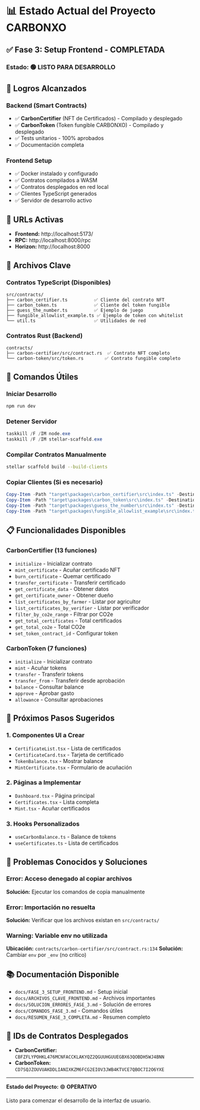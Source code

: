 # 📊 Estado Actual del Proyecto CARBONXO

## ✅ Fase 3: Setup Frontend - COMPLETADA

### Estado: 🟢 **LISTO PARA DESARROLLO**

## 🎯 Logros Alcanzados

### Backend (Smart Contracts)
- ✅ **CarbonCertifier** (NFT de Certificados) - Compilado y desplegado
- ✅ **CarbonToken** (Token fungible CARBONXO) - Compilado y desplegado
- ✅ Tests unitarios - 100% aprobados
- ✅ Documentación completa

### Frontend Setup
- ✅ Docker instalado y configurado
- ✅ Contratos compilados a WASM
- ✅ Contratos desplegados en red local
- ✅ Clientes TypeScript generados
- ✅ Servidor de desarrollo activo

## 🚀 URLs Activas

- **Frontend:** http://localhost:5173/
- **RPC:** http://localhost:8000/rpc
- **Horizon:** http://localhost:8000

## 📂 Archivos Clave

### Contratos TypeScript (Disponibles)
```
src/contracts/
├── carbon_certifier.ts          ✅ Cliente del contrato NFT
├── carbon_token.ts              ✅ Cliente del token fungible
├── guess_the_number.ts          ✅ Ejemplo de juego
├── fungible_allowlist_example.ts ✅ Ejemplo de token con whitelist
└── util.ts                      ✅ Utilidades de red
```

### Contratos Rust (Backend)
```
contracts/
├── carbon-certifier/src/contract.rs  ✅ Contrato NFT completo
└── carbon-token/src/token.rs        ✅ Contrato fungible completo
```

## 🔧 Comandos Útiles

### Iniciar Desarrollo
```bash
npm run dev
```

### Detener Servidor
```powershell
taskkill /F /IM node.exe
taskkill /F /IM stellar-scaffold.exe
```

### Compilar Contratos Manualmente
```bash
stellar scaffold build --build-clients
```

### Copiar Clientes (Si es necesario)
```powershell
Copy-Item -Path "target\packages\carbon_certifier\src\index.ts" -Destination "src\contracts\carbon_certifier.ts" -Force
Copy-Item -Path "target\packages\carbon_token\src\index.ts" -Destination "src\contracts\carbon_token.ts" -Force
Copy-Item -Path "target\packages\guess_the_number\src\index.ts" -Destination "src\contracts\guess_the_number.ts" -Force
Copy-Item -Path "target\packages\fungible_allowlist_example\src\index.ts" -Destination "src\contracts\fungible_allowlist_example.ts" -Force
```

## 📋 Funcionalidades Disponibles

### CarbonCertifier (13 funciones)
- `initialize` - Inicializar contrato
- `mint_certificate` - Acuñar certificado NFT
- `burn_certificate` - Quemar certificado
- `transfer_certificate` - Transferir certificado
- `get_certificate_data` - Obtener datos
- `get_certificate_owner` - Obtener dueño
- `list_certificates_by_farmer` - Listar por agricultor
- `list_certificates_by_verifier` - Listar por verificador
- `filter_by_co2e_range` - Filtrar por CO2e
- `get_total_certificates` - Total certificados
- `get_total_co2e` - Total CO2e
- `set_token_contract_id` - Configurar token

### CarbonToken (7 funciones)
- `initialize` - Inicializar contrato
- `mint` - Acuñar tokens
- `transfer` - Transferir tokens
- `transfer_from` - Transferir desde aprobación
- `balance` - Consultar balance
- `approve` - Aprobar gasto
- `allowance` - Consultar aprobaciones

## 📝 Próximos Pasos Sugeridos

### 1. Componentes UI a Crear
- `CertificateList.tsx` - Lista de certificados
- `CertificateCard.tsx` - Tarjeta de certificado
- `TokenBalance.tsx` - Mostrar balance
- `MintCertificate.tsx` - Formulario de acuñación

### 2. Páginas a Implementar
- `Dashboard.tsx` - Página principal
- `Certificates.tsx` - Lista completa
- `Mint.tsx` - Acuñar certificados

### 3. Hooks Personalizados
- `useCarbonBalance.ts` - Balance de tokens
- `useCertificates.ts` - Lista de certificados

## 🐛 Problemas Conocidos y Soluciones

### Error: Acceso denegado al copiar archivos
**Solución:** Ejecutar los comandos de copia manualmente

### Error: Importación no resuelta
**Solución:** Verificar que los archivos existan en `src/contracts/`

### Warning: Variable env no utilizada
**Ubicación:** `contracts/carbon-certifier/src/contract.rs:134`
**Solución:** Cambiar `env` por `_env` (no crítico)

## 📚 Documentación Disponible

- `docs/FASE_3_SETUP_FRONTEND.md` - Setup inicial
- `docs/ARCHIVOS_CLAVE_FRONTEND.md` - Archivos importantes
- `docs/SOLUCION_ERRORES_FASE_3.md` - Solución de errores
- `docs/COMANDOS_FASE_3.md` - Comandos útiles
- `docs/RESUMEN_FASE_3_COMPLETA.md` - Resumen completo

## 🎯 IDs de Contratos Desplegados

- **CarbonCertifier:** `CBFZFLYPOHKL476MCNFACCKLAKYQZ2QGUUHGUUEGBX63QOBDH5WJ4BNN`
- **CarbonToken:** `CD7SQJZOUVUAKDDLIANIXKZM6FCG2EIOV3JWB4KTVCE7QBOC7I2O6YXE`

---

**Estado del Proyecto:** 🟢 **OPERATIVO**

Listo para comenzar el desarrollo de la interfaz de usuario.
